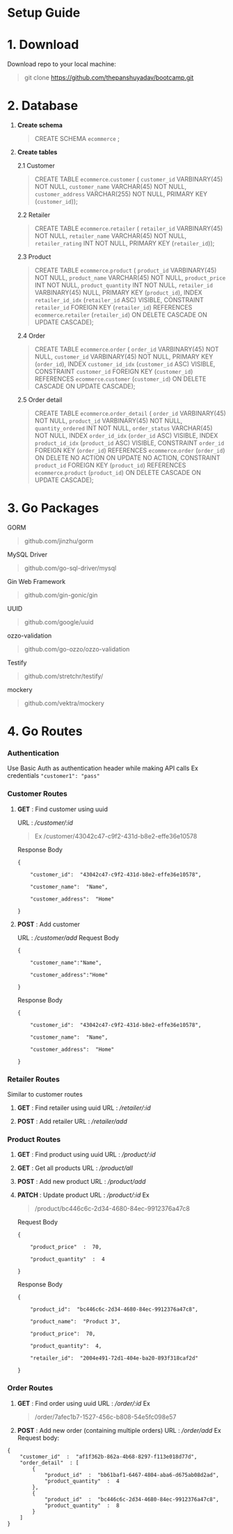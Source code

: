 # Setup Guide


# 1. Download

Download repo to your local machine:
 > git clone https://github.com/thepanshuyadav/bootcamp.git


# 2. Database

1. **Create schema**
	>CREATE SCHEMA `ecommerce` ;
2. **Create tables**

	2.1 Customer
	>CREATE TABLE `ecommerce`.`customer` (
  `customer_id` VARBINARY(45) NOT NULL,
  `customer_name` VARCHAR(45) NOT NULL,
  `customer_address` VARCHAR(255) NOT NULL,
  PRIMARY KEY (`customer_id`));

	2.2 Retailer
	>CREATE TABLE `ecommerce`.`retailer` (
  `retailer_id` VARBINARY(45) NOT NULL,
  `retailer_name` VARCHAR(45) NOT NULL,
  `retailer_rating` INT NOT NULL,
  PRIMARY KEY (`retailer_id`));

	2.3 Product
	>CREATE TABLE `ecommerce`.`product` (
  `product_id` VARBINARY(45) NOT NULL,
  `product_name` VARCHAR(45) NOT NULL,
  `product_price` INT NOT NULL,
  `product_quantity` INT NOT NULL,
  `retailer_id` VARBINARY(45) NULL,
  PRIMARY KEY (`product_id`),
  INDEX `retailer_id_idx` (`retailer_id` ASC) VISIBLE,
  CONSTRAINT `retailer_id`
    FOREIGN KEY (`retailer_id`)
    REFERENCES `ecommerce`.`retailer` (`retailer_id`)
    ON DELETE CASCADE
    ON UPDATE CASCADE);

	2.4 Order
	>CREATE TABLE `ecommerce`.`order` (
  `order_id` VARBINARY(45) NOT NULL,
  `customer_id` VARBINARY(45) NOT NULL,
  PRIMARY KEY (`order_id`),
  INDEX `customer_id_idx` (`customer_id` ASC) VISIBLE,
  CONSTRAINT `customer_id`
    FOREIGN KEY (`customer_id`)
    REFERENCES `ecommerce`.`customer` (`customer_id`)
    ON DELETE CASCADE
    ON UPDATE CASCADE);

	2.5 Order detail

	>CREATE TABLE `ecommerce`.`order_detail` (
  `order_id` VARBINARY(45) NOT NULL,
  `product_id` VARBINARY(45) NOT NULL,
  `quantity_ordered` INT NOT NULL,
  `order_status` VARCHAR(45) NOT NULL,
  INDEX `order_id_idx` (`order_id` ASC) VISIBLE,
  INDEX `product_id_idx` (`product_id` ASC) VISIBLE,
  CONSTRAINT `order_id`
    FOREIGN KEY (`order_id`)
    REFERENCES `ecommerce`.`order` (`order_id`)
    ON DELETE NO ACTION
    ON UPDATE NO ACTION,
  CONSTRAINT `product_id`
    FOREIGN KEY (`product_id`)
    REFERENCES `ecommerce`.`product` (`product_id`)
    ON DELETE CASCADE
    ON UPDATE CASCADE);


# 3. Go Packages
GORM
> github.com/jinzhu/gorm

MySQL Driver
> github.com/go-sql-driver/mysql

Gin Web Framework
> github.com/gin-gonic/gin

UUID
> github.com/google/uuid

ozzo-validation
> github.com/go-ozzo/ozzo-validation

Testify
> github.com/stretchr/testify/

mockery
> github.com/vektra/mockery

# 4. Go Routes

### Authentication
Use Basic Auth as authentication header while making API calls
Ex credentials `"customer1": "pass"`

### Customer Routes
1. **GET** : Find customer using uuid

	URL : */customer/:id*
	> Ex  /customer/43042c47-c9f2-431d-b8e2-effe36e10578
	
	Response Body
	```
	{

		"customer_id":  "43042c47-c9f2-431d-b8e2-effe36e10578",

		"customer_name":  "Name",

		"customer_address":  "Home"

	}
	```

2. **POST** : Add customer 

	URL : */customer/add*
Request Body
	```
	{

		"customer_name":"Name",

		"customer_address":"Home"

	}
	```


	Response Body
	```
	{

		"customer_id":  "43042c47-c9f2-431d-b8e2-effe36e10578",

		"customer_name":  "Name",

		"customer_address":  "Home"

	}
	```

### Retailer Routes
Similar to customer routes
1. **GET** : Find retailer using uuid
	URL : */retailer/:id*
	
2. **POST** : Add retailer
	URL : */retailer/add*

### Product Routes
1. **GET** : Find product using uuid
	URL : */product/:id*
	
2. **GET** : Get all products
	URL : */product/all*
	
3. **POST** : Add new product
	URL : */product/add*

4. **PATCH** : Update product
URL : */product/:id*
Ex 
	> /product/bc446c6c-2d34-4680-84ec-9912376a47c8

	Request Body
	```
	{

		"product_price"  :  70,

		"product_quantity"  :  4

	}
	```

	Response Body
	```
	{

		"product_id":  "bc446c6c-2d34-4680-84ec-9912376a47c8",

		"product_name":  "Product 3",

		"product_price":  70,

		"product_quantity":  4,

		"retailer_id":  "2004e491-72d1-404e-ba20-893f318caf2d"

	}
	```


### Order Routes
1. **GET** : Find order using uuid
	URL : */order/:id*
	Ex
	> /order/7afec1b7-1527-456c-b808-54e5fc098e57

	
2. **POST** : Add new order (containing multiple orders)
	URL : */order/add*
Ex Request body:
```
{
	"customer_id"  :  "af1f362b-862a-4b68-8297-f113e018d77d",
	"order_detail"  : [
		{
			"product_id"  :  "bb61baf1-6467-4804-aba6-d675ab08d2ad",
			"product_quantity"  :  4
		},
		{
			"product_id"  :  "bc446c6c-2d34-4680-84ec-9912376a47c8",
			"product_quantity"  :  8
		}
	]
}
```